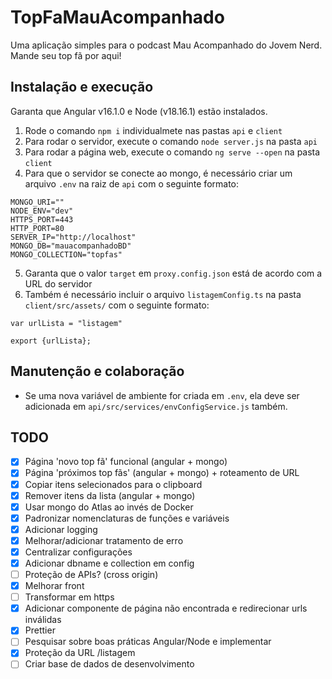 # TopFaMauAcompanhado
Uma aplicação simples para o podcast Mau Acompanhado do Jovem Nerd.
Mande seu top fã por aqui!

## Instalação e execução
Garanta que Angular v16.1.0 e Node (v18.16.1) estão instalados.

1. Rode o comando `npm i` individualmete nas pastas `api` e `client`
2. Para rodar o servidor, execute o comando `node server.js` na pasta `api`
3. Para rodar a página web, execute o comando `ng serve --open` na pasta `client`
4. Para que o servidor se conecte ao mongo, é necessário criar um arquivo `.env` na raiz de `api` com o seguinte formato:
```
MONGO_URI=""
NODE_ENV="dev"
HTTPS_PORT=443
HTTP_PORT=80
SERVER_IP="http://localhost"
MONGO_DB="mauacompanhadoBD"
MONGO_COLLECTION="topfas"
```
5. Garanta que o valor `target` em `proxy.config.json` está de acordo com a URL do servidor
6. Também é necessário incluir o arquivo `listagemConfig.ts` na pasta `client/src/assets/` com o seguinte formato:

```
var urlLista = "listagem"

export {urlLista};
```

## Manutenção e colaboração
* Se uma nova variável de ambiente for criada em  `.env`, ela deve ser adicionada em `api/src/services/envConfigService.js` também.

## TODO
- [x] Página 'novo top fã' funcional (angular + mongo)
- [x] Página 'próximos top fãs' (angular + mongo) + roteamento de URL
- [x] Copiar itens selecionados para o clipboard
- [x] Remover itens da lista (angular + mongo)
- [x] Usar mongo do Atlas ao invés de Docker
- [x] Padronizar nomenclaturas de funções e variáveis
- [x] Adicionar logging
- [x] Melhorar/adicionar tratamento de erro
- [x] Centralizar configurações
- [x] Adicionar dbname e collection em config
- [ ] Proteção de APIs? (cross origin)
- [x] Melhorar front
- [ ] Transformar em https
- [x] Adicionar componente de página não encontrada e redirecionar urls inválidas
- [x] Prettier
- [ ] Pesquisar sobre boas práticas Angular/Node e implementar
- [x] Proteção da URL /listagem
- [ ] Criar base de dados de desenvolvimento
